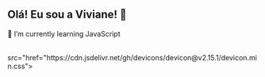 ## Olá! Eu sou a Viviane! 👋

🌱 I’m currently learning JavaScript

<div style="display: inline_block"><br>
  src="href="https://cdn.jsdelivr.net/gh/devicons/devicon@v2.15.1/devicon.min.css">
          
          
          
          
</div>
